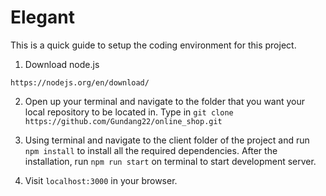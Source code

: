 # Elegant

This is a quick guide to setup the coding environment for this project.

1. Download node.js
 
```
https://nodejs.org/en/download/
```

2. Open up your terminal and navigate to the folder that you want your local repository to be located in. Type in `git clone https://github.com/Gundang22/online_shop.git`

3. Using terminal and navigate to the client folder of the project and run `npm install` to install all the required dependencies. After the installation, run `npm run start` on terminal to start development server.

4. Visit `localhost:3000` in your browser.

